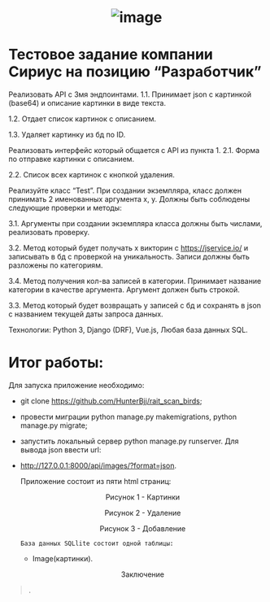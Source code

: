 # <p align="center"> ![image](https://github.com/HunterBjj/sirius/assets/64096687/cf1e2932-8043-4441-a22b-b199c0544999) </p>
# Тестовое задание компании Сириус на позицию “Разработчик”

Реализовать API с 3мя эндпоинтами.
1.1. Принимает json с картинкой (base64) и описание картинки в виде текста.

1.2. Отдает список картинок с описанием.

1.3. Удаляет картинку из бд по ID.

Реализовать интерфейс который общается с API из пункта 1.
2.1. Форма по отправке картинки с описанием.

2.2. Список всех картинок с кнопкой удаления.

Реализуйте класс “Test”. При создании экземпляра, класс должен принимать 2 именованных аргумента x, y. Должны быть соблюдены следующие проверки и методы:

3.1. Аргументы при создании экземпляра класса должны быть числами, реализовать проверку.

3.2. Метод который будет получать x викторин с https://jservice.io/ и записывать в бд с проверкой на уникальность. Записи должны быть разложены по категориям.

3.4. Метод получения кол-ва записей в категории. Принимает название категории в качестве аргумента. Аргумент должен быть строкой.

3.3. Метод который будет возвращать y записей с бд и сохранять в json c названием текущей даты запроса данных.

Технологии:  Python 3, Django (DRF), Vue.js, Любая база данных SQL.

# Итог работы:

Для запуска приложение необходимо:
- git clone https://github.com/HunterBjj/rait_scan_birds;
- провеcти миграции python manage.py makemigrations, python manage.py migrate;
- запустить локальный сервер python manage.py runserver.
Для вывода json ввести url:
- http://127.0.0.1:8000/api/images/?format=json.

  Приложение состоит из пяти html страниц:

   <p align="center"> Рисунок 1 - Картинки </p>

    <p align="center"> Рисунок 2 - Удаление </p>
    

    <p align="center"> Рисунок 3 - Добавление </p>
  

      База данных SQLlite состоит одной таблицы:
    - Image(картинки).

      
    <p align="center"> Заключение </p>
    
> . 
